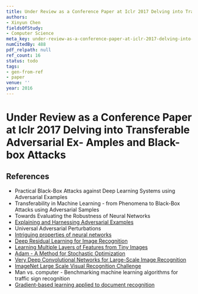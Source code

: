 ```yaml
---
title: Under Review as a Conference Paper at Iclr 2017 Delving into Transferable Adversarial Ex- Amples and Black-box Attacks
authors:
- Xinyun Chen
fieldsOfStudy:
- Computer Science
meta_key: under-review-as-a-conference-paper-at-iclr-2017-delving-into-transferable-adversarial-ex-amples-and-black-box-attacks
numCitedBy: 488
pdf_relpath: null
ref_count: 16
status: todo
tags:
- gen-from-ref
- paper
venue: ''
year: 2016
---
```


# Under Review as a Conference Paper at Iclr 2017 Delving into Transferable Adversarial Ex- Amples and Black-box Attacks

## References

- Practical Black-Box Attacks against Deep Learning Systems using Adversarial Examples
- Transferability in Machine Learning - from Phenomena to Black-Box Attacks using Adversarial Samples
- Towards Evaluating the Robustness of Neural Networks
- [Explaining and Harnessing Adversarial Examples](./explaining-and-harnessing-adversarial-examples.md)
- Universal Adversarial Perturbations
- [Intriguing properties of neural networks](./intriguing-properties-of-neural-networks.md)
- [Deep Residual Learning for Image Recognition](./deep-residual-learning-for-image-recognition.md)
- [Learning Multiple Layers of Features from Tiny Images](./learning-multiple-layers-of-features-from-tiny-images.md)
- [Adam - A Method for Stochastic Optimization](./adam-a-method-for-stochastic-optimization.md)
- [Very Deep Convolutional Networks for Large-Scale Image Recognition](./very-deep-convolutional-networks-for-large-scale-image-recognition.md)
- [ImageNet Large Scale Visual Recognition Challenge](./imagenet-large-scale-visual-recognition-challenge.md)
- Man vs. computer - Benchmarking machine learning algorithms for traffic sign recognition
- [Gradient-based learning applied to document recognition](./gradient-based-learning-applied-to-document-recognition.md)
